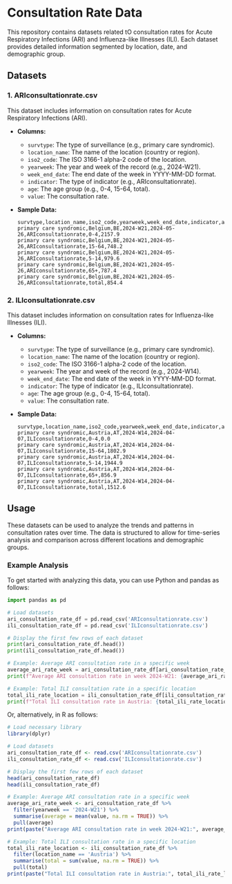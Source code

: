# Consultation Rate Data

This repository contains datasets related tO consultation rates for Acute Respiratory Infections (ARI) and Influenza-like Illnesses (ILI). Each dataset provides detailed information segmented by location, date, and demographic group.

## Datasets

### 1. ARIconsultationrate.csv

This dataset includes information on consultation rates for Acute Respiratory Infections (ARI).

- **Columns:**
  - `survtype`: The type of surveillance (e.g., primary care syndromic).
  - `location_name`: The name of the location (country or region).
  - `iso2_code`: The ISO 3166-1 alpha-2 code of the location.
  - `yearweek`: The year and week of the record (e.g., 2024-W21).
  - `week_end_date`: The end date of the week in YYYY-MM-DD format.
  - `indicator`: The type of indicator (e.g., ARIconsultationrate).
  - `age`: The age group (e.g., 0-4, 15-64, total).
  - `value`: The consultation rate.

- **Sample Data:**
  ```csv
  survtype,location_name,iso2_code,yearweek,week_end_date,indicator,age,value
  primary care syndromic,Belgium,BE,2024-W21,2024-05-26,ARIconsultationrate,0-4,2157.9
  primary care syndromic,Belgium,BE,2024-W21,2024-05-26,ARIconsultationrate,15-64,748.2
  primary care syndromic,Belgium,BE,2024-W21,2024-05-26,ARIconsultationrate,5-14,979.6
  primary care syndromic,Belgium,BE,2024-W21,2024-05-26,ARIconsultationrate,65+,787.4
  primary care syndromic,Belgium,BE,2024-W21,2024-05-26,ARIconsultationrate,total,854.4
  ```

### 2. ILIconsultationrate.csv

This dataset includes information on consultation rates for Influenza-like Illnesses (ILI).

- **Columns:**
  - `survtype`: The type of surveillance (e.g., primary care syndromic).
  - `location_name`: The name of the location (country or region).
  - `iso2_code`: The ISO 3166-1 alpha-2 code of the location.
  - `yearweek`: The year and week of the record (e.g., 2024-W14).
  - `week_end_date`: The end date of the week in YYYY-MM-DD format.
  - `indicator`: The type of indicator (e.g., ILIconsultationrate).
  - `age`: The age group (e.g., 0-4, 15-64, total).
  - `value`: The consultation rate.

- **Sample Data:**
  ```csv
  survtype,location_name,iso2_code,yearweek,week_end_date,indicator,age,value
  primary care syndromic,Austria,AT,2024-W14,2024-04-07,ILIconsultationrate,0-4,0.0
  primary care syndromic,Austria,AT,2024-W14,2024-04-07,ILIconsultationrate,15-64,1802.9
  primary care syndromic,Austria,AT,2024-W14,2024-04-07,ILIconsultationrate,5-14,1944.9
  primary care syndromic,Austria,AT,2024-W14,2024-04-07,ILIconsultationrate,65+,856.9
  primary care syndromic,Austria,AT,2024-W14,2024-04-07,ILIconsultationrate,total,1512.6
  ```

## Usage

These datasets can be used to analyze the trends and patterns in consultation rates over time. The data is structured to allow for time-series analysis and comparison across different locations and demographic groups.

### Example Analysis

To get started with analyzing this data, you can use Python and pandas as follows:

```python
import pandas as pd

# Load datasets
ari_consultation_rate_df = pd.read_csv('ARIconsultationrate.csv')
ili_consultation_rate_df = pd.read_csv('ILIconsultationrate.csv')

# Display the first few rows of each dataset
print(ari_consultation_rate_df.head())
print(ili_consultation_rate_df.head())

# Example: Average ARI consultation rate in a specific week
average_ari_rate_week = ari_consultation_rate_df[ari_consultation_rate_df['yearweek'] == '2024-W21']['value'].mean()
print(f"Average ARI consultation rate in week 2024-W21: {average_ari_rate_week}")

# Example: Total ILI consultation rate in a specific location
total_ili_rate_location = ili_consultation_rate_df[ili_consultation_rate_df['location_name'] == 'Austria']['value'].sum()
print(f"Total ILI consultation rate in Austria: {total_ili_rate_location}")
```

Or, alternatively, in R as follows:
```R
# Load necessary library
library(dplyr)

# Load datasets
ari_consultation_rate_df <- read.csv('ARIconsultationrate.csv')
ili_consultation_rate_df <- read.csv('ILIconsultationrate.csv')

# Display the first few rows of each dataset
head(ari_consultation_rate_df)
head(ili_consultation_rate_df)

# Example: Average ARI consultation rate in a specific week
average_ari_rate_week <- ari_consultation_rate_df %>% 
  filter(yearweek == '2024-W21') %>% 
  summarise(average = mean(value, na.rm = TRUE)) %>% 
  pull(average)
print(paste("Average ARI consultation rate in week 2024-W21:", average_ari_rate_week))

# Example: Total ILI consultation rate in a specific location
total_ili_rate_location <- ili_consultation_rate_df %>% 
  filter(location_name == 'Austria') %>% 
  summarise(total = sum(value, na.rm = TRUE)) %>% 
  pull(total)
print(paste("Total ILI consultation rate in Austria:", total_ili_rate_location))
```
